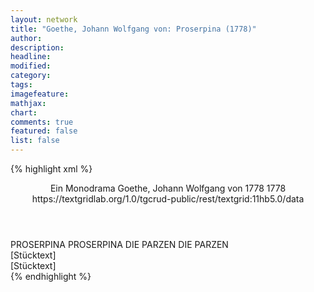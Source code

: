 ```yaml
---
layout: network
title: "Goethe, Johann Wolfgang von: Proserpina (1778)"
author:
description:
headline:
modified:
category:
tags:
imagefeature:
mathjax:
chart:
comments: true
featured: false
list: false
---
```

{% highlight xml %}
<?xml-model href="https://raw.githubusercontent.com/DLiNa/project/master/rules/lina.rnc"?><?xml-model href="https://raw.githubusercontent.com/DLiNa/project/master/rules/lina.sch"?>
<play xmlns="http://lina.digital">
  <header>
    <title>Proserpina</title>
    <subtitle>Ein Monodrama</subtitle>
    <genretitle/>
    <author>Goethe, Johann Wolfgang von</author>
    <date type="print" when="1778">1778</date>
    <date type="premiere" when="1778">1778</date>
    <date type="written"/>
    <source>https://textgridlab.org/1.0/tgcrud-public/rest/textgrid:11hb5.0/data</source>
  </header>
  <personae>
    <character>
      <name>PROSERPINA</name>
      <alias xml:id="proserpina">
        <name>PROSERPINA</name>
      </alias>
    </character>
    <character>
      <name>DIE PARZEN</name>
      <alias xml:id="die_parzen">
        <name>DIE PARZEN</name>
      </alias>
    </character>
  </personae>
  <text>
    <div>
      <head>[Stücktext]</head>
      <div>
        <head>[Stücktext]</head>
        <sp who="#proserpina">
          <amount n="5" unit="speech_acts"/>
          <amount n="1243" unit="words"/>
          <amount n="7093" unit="chars"/>
        </sp>
        <sp who="#die_parzen">
          <amount n="4" unit="speech_acts"/>
          <amount n="55" unit="words"/>
          <amount n="3" unit="lines"/>
          <amount n="306" unit="chars"/>
        </sp>
      </div>
    </div>
  </text>
</play>
{% endhighlight %}